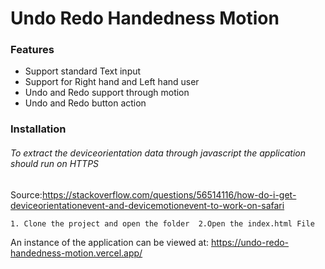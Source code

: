 # Undo Redo Handedness Motion

### Features
- Support standard Text input
- Support for Right hand and Left hand user
- Undo and Redo support through motion
- Undo and Redo button action

### Installation 
###### To extract the deviceorientation data through javascript the application should run on HTTPS
Source:https://stackoverflow.com/questions/56514116/how-do-i-get-deviceorientationevent-and-devicemotionevent-to-work-on-safari

`1. Clone the project and open the folder 
2.Open the index.html File `

An instance of the application can be viewed at: https://undo-redo-handedness-motion.vercel.app/
